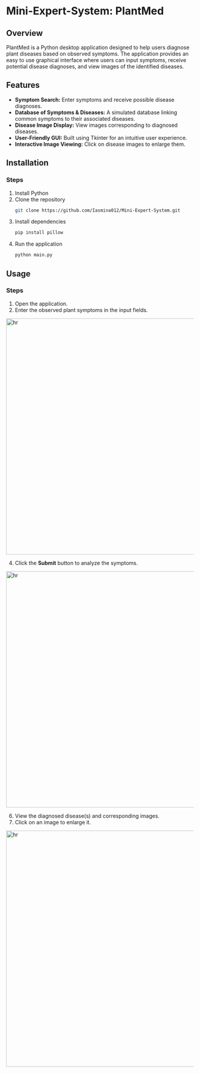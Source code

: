 # Mini-Expert-System: PlantMed

## Overview
PlantMed is a Python desktop application designed to help users diagnose plant diseases based on observed symptoms. The application provides an easy to use graphical interface where users can input symptoms, receive potential disease diagnoses, and view images of the identified diseases.

## Features
- **Symptom Search:** Enter symptoms and receive possible disease diagnoses.
- **Database of Symptoms & Diseases:** A simulated database linking common symptoms to their associated diseases.
- **Disease Image Display:** View images corresponding to diagnosed diseases.
- **User-Friendly GUI:** Built using Tkinter for an intuitive user experience.
- **Interactive Image Viewing:** Click on disease images to enlarge them.

## Installation
### Steps
1. Install Python
2. Clone the repository
   ```sh
   git clone https://github.com/Iasmina012/Mini-Expert-System.git
   ```
2. Install dependencies
   ```sh
   pip install pillow
   ```
3. Run the application
   ```sh
   python main.py
   ```

## Usage
### Steps
1. Open the application.
2. Enter the observed plant symptoms in the input fields.

<img width="632" alt="hr" src="file:///Users/iasmina012/Desktop/1.png">

4. Click the **Submit** button to analyze the symptoms.
   
<img width="632" alt="hr" src="file:///Users/iasmina012/Desktop/2.png">

6. View the diagnosed disease(s) and corresponding images.
7. Click on an image to enlarge it.
   
<img width="632" alt="hr" src="file:///Users/iasmina012/Desktop/3.png">
